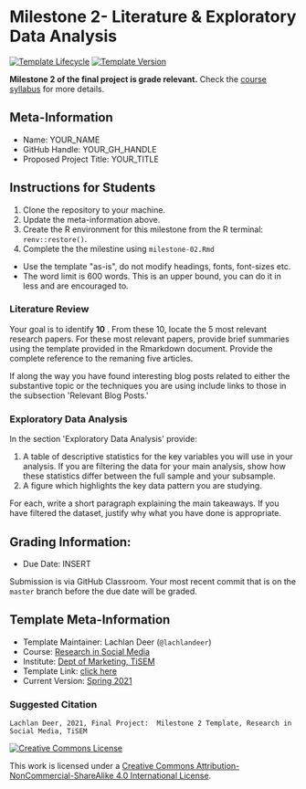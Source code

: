 # Milestone 2- Literature & Exploratory Data Analysis

[![Template Lifecycle](https://img.shields.io/badge/lifecycle-maturing-blue.svg)](https://www.tidyverse.org/lifecycle/#maturing)
[![Template Version](https://img.shields.io/badge/version-2021-green.svg)]()

**Milestone 2 of the final project is grade relevant.**
Check the [course syllabus](INSERT) for more details.

## Meta-Information 

* Name: YOUR_NAME
* GitHub Handle: YOUR_GH_HANDLE
* Proposed Project Title: YOUR_TITLE

## Instructions for Students

1. Clone the repository to your machine.
2. Update the meta-information above.
3. Create the R environment for this milestone from the R terminal: `renv::restore()`. 
4. Complete the the milestine using `milestone-02.Rmd`
  * Use the template "as-is", do not modify headings, fonts, font-sizes etc.
  * The word limit is 600 words. This is an upper bound, you can do it in less and are encouraged to.
  
### Literature Review

Your goal is to identify **10** .
From these 10, locate the 5 most relevant research papers.
For these most relevant papers, provide brief summaries using the template provided in the Rmarkdown document.
Provide the complete reference to the remaning five articles.

If along the way you have found interesting blog posts related to either the substantive topic or the techniques you are using include links to those in the subsection 'Relevant Blog Posts.'

### Exploratory Data Analysis

In the section 'Exploratory Data Analysis' provide:

1. A table of descriptive statistics for the key variables you will use in your analysis. If you are filtering the data for your main analysis, show how these statistics differ between the full sample and your subsample.
2. A figure which highlights the key data pattern you are studying.

For each, write a short paragraph explaining the main takeaways. 
If you have filtered the dataset, justify why what you have done is appropriate. 


## Grading Information:

* Due Date: INSERT

Submission is via GitHub Classroom.
Your most recent commit that is on the `master` branch before the due date will be graded.

## Template Meta-Information

*   Template Maintainer: Lachlan Deer (`@lachlandeer`)
*   Course: [Research in Social Media](https://github.com/tisem-social-media)
*   Institute: [Dept of Marketing, TiSEM](https://www.tilburguniversity.edu/about/schools/economics-and-management/organization/departments/marketing)
*   Template Link: [click here](UPDATE)
*   Current Version: [Spring 2021](UPDATE)

### Suggested Citation

```
Lachlan Deer, 2021, Final Project:  Milestone 2 Template, Research in Social Media, TiSEM
```

<a rel="license" href="http://creativecommons.org/licenses/by-nc-sa/4.0/"><img alt="Creative Commons License" style="border-width:0" src="https://i.creativecommons.org/l/by-nc-sa/4.0/88x31.png" /></a><br />

This work is licensed under a <a rel="license" href="http://creativecommons.org/licenses/by-nc-sa/4.0/">Creative Commons Attribution-NonCommercial-ShareAlike 4.0 International License</a>.